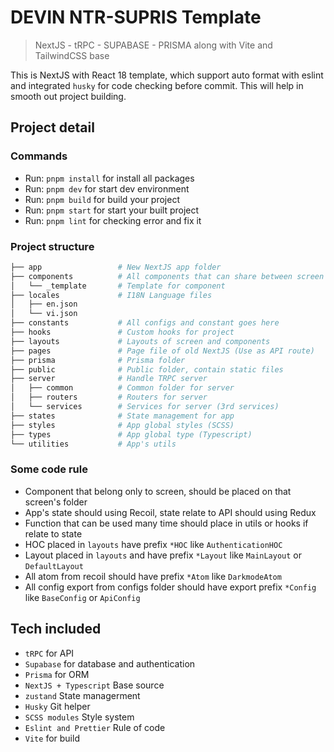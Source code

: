 # DEVIN NTR-SUPRIS Template

> NextJS - tRPC - SUPABASE - PRISMA along with Vite and TailwindCSS base

This is NextJS with React 18 template, which support auto format with eslint and integrated `husky` for code checking before commit. This will help in smooth out project building.

## Project detail

### Commands

- Run: `pnpm install` for install all packages
- Run: `pnpm dev` for start dev environment
- Run: `pnpm build` for build your project
- Run: `pnpm start` for start your built project
- Run: `pnpm lint` for checking error and fix it

### Project structure

```bash
├── app                 # New NextJS app folder
├── components          # All components that can share between screen
│   └── _template       # Template for component
├── locales             # I18N Language files
│   ├── en.json
│   └── vi.json
├── constants           # All configs and constant goes here
├── hooks               # Custom hooks for project
├── layouts             # Layouts of screen and components
├── pages               # Page file of old NextJS (Use as API route)
├── prisma              # Prisma folder
├── public              # Public folder, contain static files
├── server              # Handle TRPC server
│   ├── common          # Common folder for server
│   ├── routers         # Routers for server
│   └── services        # Services for server (3rd services)
├── states              # State management for app
├── styles              # App global styles (SCSS)
├── types               # App global type (Typescript)
└── utilities           # App's utils
```

### Some code rule

- Component that belong only to screen, should be placed on that screen's folder
- App's state should using Recoil, state relate to API should using Redux
- Function that can be used many time should place in utils or hooks if relate to state
- HOC placed in `layouts` have prefix `*HOC` like `AuthenticationHOC`
- Layout placed in `layouts` and have prefix `*Layout` like `MainLayout` or `DefaultLayout`
- All atom from recoil should have prefix `*Atom` like `DarkmodeAtom`
- All config export from configs folder should have export prefix `*Config` like `BaseConfig` or `ApiConfig`

## Tech included

- `tRPC` for API
- `Supabase` for database and authentication
- `Prisma` for ORM
- `NextJS + Typescript` Base source
- `zustand` State managerment
- `Husky` Git helper
- `SCSS modules` Style system
- `Eslint and Prettier` Rule of code
- `Vite` for build
